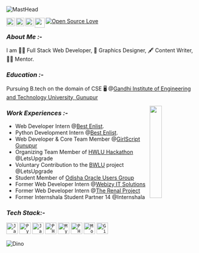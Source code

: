 ![MastHead](https://raw.githubusercontent.com/Rishi-121/Rishi-121/master/GitHub%20Header.png)

<a href="https://www.linkedin.com/in/hrushikesh-das-468101171/">
  <img align="left" alt="Hrushikesh's LinkedIn" width="22px" src="https://cdn.jsdelivr.net/npm/simple-icons@v3/icons/linkedin.svg" />
</a>
<a href="https://www.instagram.com/hrushikesh_das_official/">
  <img align="left" alt="Hrushikesh's Instagram" width="22px" src="https://cdn.jsdelivr.net/npm/simple-icons@v3/icons/instagram.svg" />
</a>
<a href="https://www.facebook.com/hrushikesh.das.566/">
  <img align="left" alt="Hrushikesh's Facebook" width="22px" src="https://cdn.jsdelivr.net/npm/simple-icons@v3/icons/facebook.svg" />
</a>
<a href="mailto:dashrushikesh1121@gmail.com">
  <img align="left" width="26px" src="https://cdn.jsdelivr.net/npm/simple-icons@v3/icons/gmail.svg" />
</a>
<a href="https://github.com/Rishi-121/">
 <img align="center" src="https://badges.frapsoft.com/os/v2/open-source.svg?v=103" alt="Open Source Love"/>
</a>

### _About Me :-_

 I am 👨‍💻 Full Stack Web Developer, 🎨 Graphics Designer, 🖋 Content Writer, 👨‍🏫 Mentor.

### _Education :-_

 Pursuing B.tech on the domain of CSE 🖥 @[Gandhi Institute of Engineering and Technology University, Gunupur](https://www.giet.edu/)

<a href="https://github.com/Rishi-121">
  <img align="right" height="25%" width="25%" src="https://media.giphy.com/media/du3J3cXyzhj75IOgvA/giphy.gif">
</a> 

### _Work Experiences :-_

* Web Developer Intern @[Best Enlist](http://bestenlist.co.in).
* Python Development Intern @[Best Enlist](http://bestenlist.co.in).
* Web Developer & Core Team Member @[GirlScript Gunupur](https://girlscript-gunupur.web.app/)
* Organizing Team Member of [HWLU Hackathon](https://letsupgrade.in/hack/) @LetsUpgrade
* Voluntary Contribution to the [BWLU](https://letsupgrade.in/BWLU/) project @LetsUpgrade
* Student Member of [Odisha Oracle Users Group](https://odishaoug.in/)
* Former Web Developer Intern @[Webizy IT Solutions](https://webizysolutions.com/)
* Former Web Developer Intern @[The Renal Project](https://www.therenalproject.com/)
* Former Internshala Student Partner 14 @Internshala

### _Tech Stack:-_

<code><img src="https://cdn.svgporn.com/logos/javascript.svg" height="30" alt="JavaScript"></code>
<code><img src="https://cdn.svgporn.com/logos/python.svg" height="30" alt="Python"></code>
<code><img src="https://cdn.svgporn.com/logos/java.svg" height="30" alt="Java"></code>
<code><img src="https://cdn.svgporn.com/logos/php.svg" height="30" alt="PHP"></code>
<code><img src="https://cdn.svgporn.com/logos/mysql.svg" height="30" alt="MySQL"></code>
<code><img src="https://cdn.svgporn.com/logos/nodejs-icon.svg" height="30" alt="PHP"></code>
<code><img src="https://cdn.svgporn.com/logos/mongodb.svg" height="30" alt="MongoDB"></code>
<code><img src="https://cdn.svgporn.com/logos/git.svg" height="30" alt="Git"></code>
    
![Dino](https://raw.githubusercontent.com/Rishi-121/Rishi-121/master/dino.gif)
    
